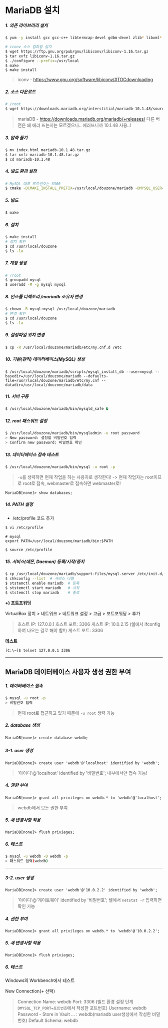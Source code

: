 # MariaDB 설치

##### 1. 의존 라이브러리 설치

```sh
$ yum -y install gcc gcc-c++ libtermcap-devel gdbm-devel zlib* libxml* freetype* libpng* flex gmp ncurses-devel cmake.x86_64 libaio

# iconv 소스 컴파일 설치
$ wget https://ftp.gnu.org/pub/gnu/libiconv/libiconv-1.16.tar.gz
$ tar xvfz libiconv-1.16.tar.gz
$ ./configure --prefix=/usr/local
$ make
$ make install
```

>
> iconv - https://www.gnu.org/software/libiconv/#TOCdownloading



##### 2. 소스 다운로드

```sh
# /root
$ wget https://downloads.mariadb.org/interstitial/mariadb-10.1.48/source/mariadb-10.1.48.tar.gz/from/https%3A//archive.mariadb.org/
```

> mariaDB - https://downloads.mariadb.org/mariadb/+releases/
> 다른 버전은 왜 에러 뜨는지는 모르겠으나.. 에러뜨니까 10.1.48 사용..!



##### 3. 압축 풀기

```sh
$ mv index.html mariadb-10.1.48.tar.gz
$ tar xvfz mariadb-10.1.48.tar.gz
$ cd mariadb-10.1.48
```



##### 4. 빌드 환경 설정

```sh
# MySQL 대표 포트번호는 3306
$ cmake -DCMAKE_INSTALL_PREFIX=/usr/local/douzone/mariadb -DMYSQL_USER=mysql -DMYSQL_TCP_PORT=3306 -DMYSQL_DATADIR=/usr/local/douzone/mariadb/data -DMYSQL_UNIX_ADDR=/usr/local/douzone/mariadb/tmp/mariadb.sock -DINSTALL_SYSCONFDIR=/usr/local/douzone/mariadb/etc -DINSTALL_SYSCONF2DIR=/usr/local/douzone/mariadb/etc/my.cnf.d -DDEFAULT_CHARSET=utf8 -DDEFAULT_COLLATION=utf8_general_ci -DWITH_EXTRA_CHARSETS=all -DWITH_ARIA_STORAGE_ENGINE=1 -DWITH_XTRADB_STORAGE_ENGINE=1 -DWITH_ARCHIVE_STORAGE_ENGINE=1 -DWITH_INNOBASE_STORAGE_ENGINE=1 -DWITH_PARTITION_STORAGE_ENGINE=1 -DWITH_BLACKHOLE_STORAGE_ENGINE=1 -DWITH_FEDERATEDX_STORAGE_ENGINE=1 -DWITH_PERFSCHEMA_STORAGE_ENGINE=1 -DWITH_READLINE=1 -DWITH_SSL=bundled -DWITH_ZLIB=system
```



##### 5. 빌드

```sh
$ make
```



##### 6. 설치

```sh
$ make install
# 설치 확인
$ cd /usr/local/douzone
$ ls -la
```



##### 7. 계정 생성

```sh
# /root
$ groupadd mysql
$ useradd -M -g mysql mysql
```



##### 8. 인스톨 디렉토리 /mariadb 소유자 변경

```sh
$ chown -R mysql:mysql /usr/local/douzone/mariadb
# 변경 확인
$ cd /usr/local/douzone
$ ls -la
```



##### 9. 설정파일 위치 변경

```sh
$ cp -R /usr/local/douzone/mariadb/etc/my.cnf.d /etc
```



##### 10. 기본(관리) 데이터베이스(MySQL) 생성

```SH
$ /usr/local/douzone/mariadb/scripts/mysql_install_db --user=mysql --basedir=/usr/local/douzone/mariadb --defaults-file=/usr/local/douzone/mariadb/etc/my.cnf --datadir=/usr/local/douzone/mariadb/data
```



##### 11. 서버 구동

```sh
$ /usr/local/douzone/mariadb/bin/mysqld_safe &
```



##### 12. root 패스워드 설정

```sh
$ /usr/local/douzone/mariadb/bin/mysqladmin -u root password
> New password: 설정할 비밀번호 입력
> Confirm new password: 비밀번호 확인
```



##### 13. 데이터베이스 접속 테스트

```sh
$ /usr/local/douzone/mariadb/bin/mysql -u root -p
```

> `-u`를 생략하면 현재 작업을 하는 사용자로 생각한다!
> 	-> 현재 작업자는 root이므로 root로 접속, webmaster로 접속하면 webmaster로!

```mariadb
MariaDB[none]> show databases;
```



##### 14. PATH 설정

- /etc/profile 코드 추가

```sh
$ vi /etc/profile
```

```
# mysql 
export PATH=/usr/local/douzone/mariadb/bin:$PATH
```

```sh
$ source /etc/profile
```



##### 15. 서비스(데몬, Daemon) 등록/시작/중지

```sh
$ cp /usr/local/douzone/mariadb/support-files/mysql.server /etc/init.d/mariadb
$ chkconfig --list	# 서비스 나열
$ ststemctl enable mariadb	# 등록
$ ststemctl start mariadb	# 시작
$ ststemctl stop mariadb	# 종료
```



**+) 포트포워딩**

VirtualBox
장치 > 네트워크 > 네트워크 설정 > 고급 > 포트포워딩 > 추가

> 호스트 IP: 127.0.0.1
> 호스트 포트: 3306
> 게스트 IP: 10.0.2.15 (쉘에서 ifconfig하여 나오는 걸로 해야 함!!)
> 게스트 포트: 3306

**테스트**

```sh
[C:\~]$ telnet 127.0.0.1 3306
```



---



## MariaDB 데이터베이스 사용자 생성 권한 부여

##### 1. 데이터베이스 접속

```sh
$ mysql -u root -p
> 비밀번호 입력
```

> 현재 root로 접근하고 있기 때문에 `-u root` 생략 가능



##### 2. database 생성

```mariadb
MariaDB[none]> create database webdb;
```

#####  

##### 3-1. user 생성

```mariadb
MariaDB[none]> create user 'webdb'@'localhost' identified by 'webdb';
```

> '아이디'@'localhost' identified by '비밀번호';
> 내부에서만 접속 가능!



##### 4. 권한 부여

```mariadb
MariaDB[none]> grant all privileges on webdb.* to 'webdb'@'localhost';
```

> webdb에서 모든 권한 부여



##### 5. 새 변경사항 적용

```mariadb
MariaDB[none]> flush privieges;
```



##### 6. 테스트

```sh
$ mysql -u webdb -D webdb -p
> 패스워드 입력(webdb)
```

---

##### 3-2. user 생성

```mariadb
MariaDB[none]> create user 'webdb'@'10.0.2.2' identified by 'webdb';
```

> '아이디'@'게이트웨이' identified by '비밀번호';
> 쉘에서 `netstat -r` 입력하면 확인 가능



##### 4. 권한 부여

```mariadb
MariaDB[none]> grant all privileges on webdb.* to 'webdb'@'10.0.2.2';
```



##### 5. 새 변경사항 적용

```mariadb
MariaDB[none]> flush privieges;
```



##### 6. 테스트

Windows의 Workbench에서 테스트

New Connection(+ 선택)

> Connection Name: webdb
> Port: 3306 (빌드 환경 설정 단계 `DMYSQL_TCP_PORT=포트번호`에서 작성한 포트번호)
> Username: webdb
> Password - Store in Vault ... : webdb(mariadb user생성에서 작성한 비밀번호)
> Default Schema: webdb

